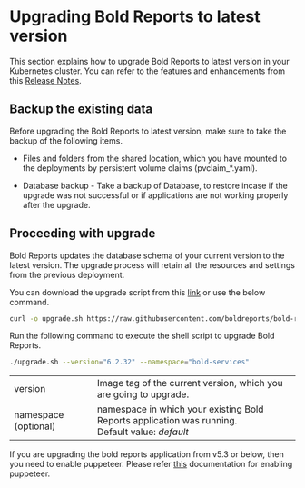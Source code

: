 # Upgrading Bold Reports to latest version

This section explains how to upgrade Bold Reports to latest version in your Kubernetes cluster. You can refer to the features and enhancements from this [Release Notes](https://www.boldreports.com/release-history/embedded-reporting).


## Backup the existing data
Before upgrading the Bold Reports to latest version, make sure to take the backup of the following items.

* Files and folders from the shared location, which you have mounted to the deployments by persistent volume claims (pvclaim_*.yaml).

* Database backup - Take a backup of Database, to restore incase if the upgrade was not successful or if applications are not working properly after the upgrade.


## Proceeding with upgrade
Bold Reports updates the database schema of your current version to the latest version. The upgrade process will retain all the resources and settings from the previous deployment.

You can download the upgrade script from this [link](https://raw.githubusercontent.com/boldreports/bold-reports-kubernetes/upgrade/upgrade.sh) or use the below command.

```sh
curl -o upgrade.sh https://raw.githubusercontent.com/boldreports/bold-reports-kubernetes/upgrade/upgrade.sh
```

Run the following command to execute the shell script to upgrade Bold Reports.

```sh
./upgrade.sh --version="6.2.32" --namespace="bold-services"
```

<table>
    <tr>
      <td>
       version
      </td>
      <td>
      Image tag of the current version, which you are going to upgrade.
      </td>
    </tr>
    <tr>
      <td>
       namespace (optional)
      </td>
      <td>
       namespace in which your existing Bold Reports application was running. </br>
       Default value: <i>default</i>
      </td>
    </tr>
</table>

If you are upgrading the bold reports application from v5.3 or below, then you need to enable puppeteer. Please refer [this](/docs/enable-puppeteer-when-upgrading-lower-version-to-v5.4.20.md) documentation for enabling puppeteer.